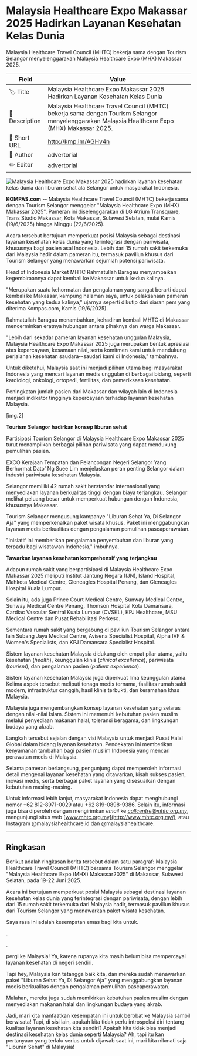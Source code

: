 # Malaysia Healthcare Expo Makassar 2025 Hadirkan Layanan Kesehatan Kelas Dunia

Malaysia Healthcare Travel Council (MHTC) bekerja sama dengan Tourism Selangor menyelenggarakan Malaysia Healthcare Expo (MHX) Makassar 2025.

| Field         | Value                                                       |
|---------------|-------------------------------------------------------------|
| 🏷️ Title       | Malaysia Healthcare Expo Makassar 2025 Hadirkan Layanan Kesehatan Kelas Dunia |
| 📝 Description | Malaysia Healthcare Travel Council (MHTC) bekerja sama dengan Tourism Selangor menyelenggarakan Malaysia Healthcare Expo (MHX) Makassar 2025. |
| 🔗 Short URL   | http://kmp.im/AGHv4n |
| 👤 Author      | advertorial |
| ✏️ Editor      | advertorial |

![Malaysia Healthcare Expo Makassar 2025 hadirkan layanan kesehatan kelas dunia dan liburan sehat ala Selangor untuk masyarakat Indonesia. ](https://asset.kompas.com/crops/YK5c7zZjNjiNMt3ZRVWI1ALX0Ho=/0x0:780x520/750x500/data/photo/2025/06/19/6854289b5af2a.jpg)

**KOMPAS.com** -- Malaysia Healthcare Travel Council (MHTC) bekerja sama dengan Tourism Selangor menggelar "Malaysia Healthcare Expo (MHX) Makassar 2025". Pameran ini diselenggarakan di LG Atrium Transquare, Trans Studio Makassar, Kota Makassar, Sulawesi Selatan, mulai Kamis (19/6/2025) hingga Minggu (22/6/2025).

Acara tersebut bertujuan memperkuat posisi Malaysia sebagai destinasi layanan kesehatan kelas dunia yang terintegrasi dengan pariwisata, khususnya bagi pasien asal Indonesia. Lebih dari 15 rumah sakit terkemuka dari Malaysia hadir dalam pameran itu, termasuk paviliun khusus dari Tourism Selangor yang menawarkan sejumlah potensi pariwisata.

Head of Indonesia Market MHTC Rahmatullah Baragau menyampaikan kegembiraannya dapat kembali ke Makassar untuk kedua kalinya.

\"Merupakan suatu kehormatan dan pengalaman yang sangat berarti dapat kembali ke Makassar, kampung halaman saya, untuk pelaksanaan pameran kesehatan yang kedua kalinya,\" ujarnya seperti dikutip dari siaran pers yang diterima Kompas.com, Kamis (19/6/2025).

Rahmatullah Baragau menambahkan, kehadiran kembali MHTC di Makassar mencerminkan eratnya hubungan antara pihaknya dan warga Makassar.

\"Lebih dari sekadar pameran layanan kesehatan unggulan Malaysia, Malaysia Healthcare Expo Makassar 2025 juga merupakan bentuk apresiasi atas kepercayaan, kesamaan nilai, serta komitmen kami untuk mendukung perjalanan kesehatan saudara--saudari kami di Indonesia,\" tambahnya.

Untuk diketahui, Malaysia saat ini menjadi pilihan utama bagi masyarakat Indonesia yang mencari layanan medis unggulan di berbagai bidang, seperti kardiologi, onkologi, ortopedi, fertilitas, dan pemeriksaan kesehatan.

Peningkatan jumlah pasien dari Makassar dan wilayah lain di Indonesia menjadi indikator tingginya kepercayaan terhadap layanan kesehatan Malaysia.

\[img.2\]

**Tourism Selangor hadirkan konsep liburan sehat**

Partisipasi Tourism Selangor di Malaysia Healthcare Expo Makassar 2025 turut menampilkan berbagai pilihan pariwisata yang dapat mendukung pemulihan pasien.

EXCO Kerajaan Tempatan dan Pelancongan Negeri Selangor Yang Berhormat Dato\' Ng Suee Lim menjelaskan peran penting Selangor dalam industri pariwisata kesehatan Malaysia.

Selangor memiliki 42 rumah sakit berstandar internasional yang menyediakan layanan berkualitas tinggi dengan biaya terjangkau. Selangor melihat peluang besar untuk memperkuat hubungan dengan Indonesia, khususnya Makassar.

Tourism Selangor mengusung kampanye \"Liburan Sehat Ya, Di Selangor Aja\" yang memperkenalkan paket wisata khusus. Paket ini menggabungkan layanan medis berkualitas dengan pengalaman pemulihan pascaperawatan.

\"Inisiatif ini memberikan pengalaman penyembuhan dan liburan yang terpadu bagi wisatawan Indonesia,\" imbuhnya.

**Tawarkan layanan kesehatan komprehensif yang terjangkau**

Adapun rumah sakit yang berpartisipasi di Malaysia Healthcare Expo Makassar 2025 meliputi Institut Jantung Negara (IJN), Island Hospital, Mahkota Medical Centre, Gleneagles Hospital Penang, dan Gleneagles Hospital Kuala Lumpur.

Selain itu, ada juga Prince Court Medical Centre, Sunway Medical Centre, Sunway Medical Centre Penang, Thomson Hospital Kota Damansara, Cardiac Vascular Sentral Kuala Lumpur (CVSKL), KPJ Healthcare, MSU Medical Centre dan Pusat Rehabilitasi Perkeso.

Sementara rumah sakit yang bergabung di paviliun Tourism Selangor antara lain Subang Jaya Medical Centre, Avisena Specialist Hospital, Alpha IVF & Women's Specialists, dan KPJ Damansara Specialist Hospital.

Sistem layanan kesehatan Malaysia didukung oleh empat pilar utama, yaitu kesehatan (*health*), keunggulan klinis (*clinical excellence*), pariwisata (*tourism*), dan pengalaman pasien (*patient experience*).

Sistem layanan kesehatan Malaysia juga diperkuat lima keunggulan utama. Kelima aspek tersebut meliputi tenaga medis ternama, fasilitas rumah sakit modern, infrastruktur canggih, hasil klinis terbukti, dan keramahan khas Malaysia.

Malaysia juga mengembangkan konsep layanan kesehatan yang selaras dengan nilai-nilai Islam. Sistem ini memenuhi kebutuhan pasien muslim melalui penyediaan makanan halal, toleransi beragama, dan lingkungan budaya yang akrab.

Langkah tersebut sejalan dengan visi Malaysia untuk menjadi Pusat Halal Global dalam bidang layanan kesehatan. Pendekatan ini memberikan kenyamanan tambahan bagi pasien muslim Indonesia yang mencari perawatan medis di Malaysia.

Selama pameran berlangsung, pengunjung dapat memperoleh informasi detail mengenai layanan kesehatan yang ditawarkan, kisah sukses pasien, inovasi medis, serta berbagai paket layanan yang disesuaikan dengan kebutuhan masing-masing.

Untuk informasi lebih lanjut, masyarakat Indonesia dapat menghubungi nomor +62 812-8971-0029 atau +62 819-0898-9386. Selain itu, informasi juga bisa diperoleh dengan mengirimkan *email* ke [*callcentre@mhtc.org.my*](mailto:callcentre@mhtc.org.my), mengunjungi situs web [www.mhtc.org.my](http://www.mhtc.org.my/), atau Instagram \@malaysiahealthcare.id dan \@malaysiahealthcare.

---
## Ringkasan

Berikut adalah ringkasan berita tersebut dalam satu paragraf: Malaysia Healthcare Travel Council (MHTC) bersama Tourism Selangor menggelar "Malaysia Healthcare Expo (MHX) Makassar2025" di Makassar, Sulawesi Selatan, pada 19-22 Juni 2025.

 Acara ini bertujuan memperkuat posisi Malaysia sebagai destinasi layanan kesehatan kelas dunia yang terintegrasi dengan pariwisata, dengan lebih dari 15 rumah sakit terkemuka dari Malaysia hadir, termasuk paviliun khusus dari Tourism Selangor yang menawarkan paket wisata kesehatan.



Saya rasa ini adalah kesempatan emas bagi kita untuk.

.

.

 pergi ke Malaysia! Ya, karena rupanya kita masih belum bisa mempercayai layanan kesehatan di negeri sendiri.

 Tapi hey, Malaysia kan tetangga baik kita, dan mereka sudah menawarkan paket "Liburan Sehat Ya, Di Selangor Aja" yang menggabungkan layanan medis berkualitas dengan pengalaman pemulihan pascaperawatan.

 Malahan, mereka juga sudah memikirkan kebutuhan pasien muslim dengan menyediakan makanan halal dan lingkungan budaya yang akrab.

 Jadi, mari kita manfaatkan kesempatan ini untuk berobat ke Malaysia sambil berwisata! Tapi, di sisi lain, apakah kita tidak perlu introspeksi diri tentang kualitas layanan kesehatan kita sendiri? Apakah kita tidak bisa menjadi destinasi kesehatan kelas dunia seperti Malaysia? Ah, tapi itu kan pertanyaan yang terlalu serius untuk dijawab saat ini, mari kita nikmati saja "Liburan Sehat" di Malaysia!
